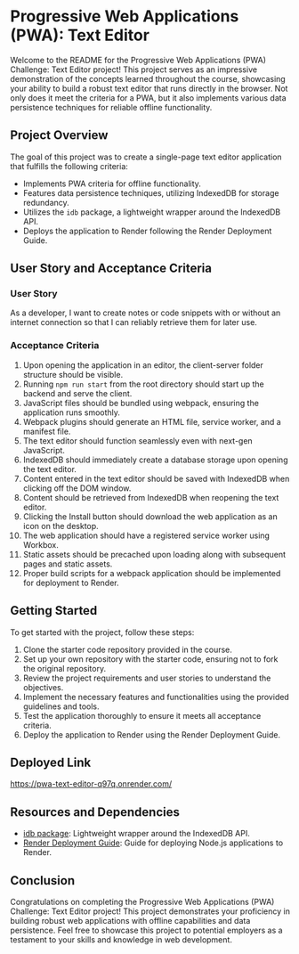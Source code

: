 # Progressive Web Applications (PWA): Text Editor

Welcome to the README for the Progressive Web Applications (PWA) Challenge: Text Editor project! This project serves as an impressive demonstration of the concepts learned throughout the course, showcasing your ability to build a robust text editor that runs directly in the browser. Not only does it meet the criteria for a PWA, but it also implements various data persistence techniques for reliable offline functionality.

## Project Overview

The goal of this project was to create a single-page text editor application that fulfills the following criteria:

- Implements PWA criteria for offline functionality.
- Features data persistence techniques, utilizing IndexedDB for storage redundancy.
- Utilizes the `idb` package, a lightweight wrapper around the IndexedDB API.
- Deploys the application to Render following the Render Deployment Guide.

## User Story and Acceptance Criteria

### User Story

As a developer, I want to create notes or code snippets with or without an internet connection so that I can reliably retrieve them for later use.

### Acceptance Criteria

1. Upon opening the application in an editor, the client-server folder structure should be visible.
2. Running `npm run start` from the root directory should start up the backend and serve the client.
3. JavaScript files should be bundled using webpack, ensuring the application runs smoothly.
4. Webpack plugins should generate an HTML file, service worker, and a manifest file.
5. The text editor should function seamlessly even with next-gen JavaScript.
6. IndexedDB should immediately create a database storage upon opening the text editor.
7. Content entered in the text editor should be saved with IndexedDB when clicking off the DOM window.
8. Content should be retrieved from IndexedDB when reopening the text editor.
9. Clicking the Install button should download the web application as an icon on the desktop.
10. The web application should have a registered service worker using Workbox.
11. Static assets should be precached upon loading along with subsequent pages and static assets.
12. Proper build scripts for a webpack application should be implemented for deployment to Render.

## Getting Started

To get started with the project, follow these steps:

1. Clone the starter code repository provided in the course.
2. Set up your own repository with the starter code, ensuring not to fork the original repository.
3. Review the project requirements and user stories to understand the objectives.
4. Implement the necessary features and functionalities using the provided guidelines and tools.
5. Test the application thoroughly to ensure it meets all acceptance criteria.
6. Deploy the application to Render using the Render Deployment Guide.

## Deployed Link
https://pwa-text-editor-q97q.onrender.com/

## Resources and Dependencies

- [idb package](https://www.npmjs.com/package/idb): Lightweight wrapper around the IndexedDB API.
- [Render Deployment Guide](https://render.com/docs/deploy-nodejs-app): Guide for deploying Node.js applications to Render.

## Conclusion

Congratulations on completing the Progressive Web Applications (PWA) Challenge: Text Editor project! This project demonstrates your proficiency in building robust web applications with offline capabilities and data persistence. Feel free to showcase this project to potential employers as a testament to your skills and knowledge in web development.
